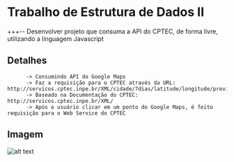 # Trabalho de Estrutura de Dados II

+++-- Desenvolver projeto que consuma a API do CPTEC, de forma livre, utilizando a linguagem Javascript

## Detalhes
	      -> Consumindo API do Google Maps
	      -> Faz a requisição para o CPTEC através da URL: http://servicos.cptec.inpe.br/XML/cidade/7dias/latitude/longitude/previsaoLatLon.xml
	      -> Baseado na Documentação do CPTEC: http://servicos.cptec.inpe.br/XML/ 
	      -> Após o usuário clicar em um ponto do Google Maps, é feito requisição para o Web Service do CPTEC
  
## Imagem
![alt text](https://i.ibb.co/VNLXsfg/Trabalho.png)
